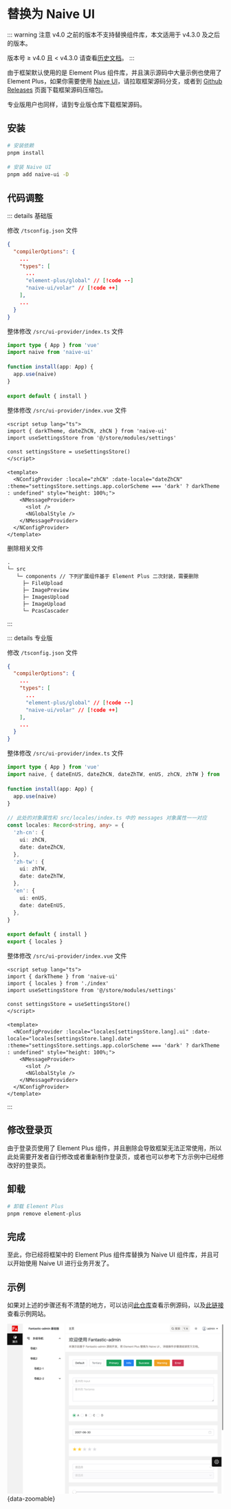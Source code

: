 # 替换为 Naive UI

::: warning 注意
v4.0 之前的版本不支持替换组件库，本文适用于 v4.3.0 及之后的版本。

版本号 ≥ v4.0 且 < v4.3.0 请查看[历史文档](https://github.com/fantastic-admin/fantastic-admin.github.io/blob/01be97f74f8ae7b14ccdec108941b5fd5b58bd28/guide/replace-to-naive.md)。
:::

由于框架默认使用的是 Element Plus 组件库，并且演示源码中大量示例也使用了 Element Plus，如果你需要使用 [Naive UI](https://www.naiveui.com/zh-CN)，请拉取框架源码分支，或者到 [Github Releases](https://github.com/fantastic-admin/basic/releases) 页面下载框架源码压缩包。

专业版用户也同样，请到专业版仓库下载框架源码。

## 安装

```sh
# 安装依赖
pnpm install

# 安装 Naive UI
pnpm add naive-ui -D
```

## 代码调整

::: details 基础版

修改 `/tsconfig.json` 文件

```json
{
  "compilerOptions": {
    ...
    "types": [
      ...
      "element-plus/global" // [!code --]
      "naive-ui/volar" // [!code ++]
    ],
    ...
  }
}
```

整体修改 `/src/ui-provider/index.ts` 文件

```ts
import type { App } from 'vue'
import naive from 'naive-ui'

function install(app: App) {
  app.use(naive)
}

export default { install }
```

整体修改 `/src/ui-provider/index.vue` 文件

```vue
<script setup lang="ts">
import { darkTheme, dateZhCN, zhCN } from 'naive-ui'
import useSettingsStore from '@/store/modules/settings'

const settingsStore = useSettingsStore()
</script>

<template>
  <NConfigProvider :locale="zhCN" :date-locale="dateZhCN" :theme="settingsStore.settings.app.colorScheme === 'dark' ? darkTheme : undefined" style="height: 100%;">
    <NMessageProvider>
      <slot />
      <NGlobalStyle />
    </NMessageProvider>
  </NConfigProvider>
</template>
```

删除相关文件

```
.
└─ src
   └─ components // 下列扩展组件基于 Element Plus 二次封装，需要删除
     ├─ FileUpload
     ├─ ImagePreview
     ├─ ImagesUpload
     ├─ ImageUpload
     └─ PcasCascader
```

:::

::: details 专业版

修改 `/tsconfig.json` 文件

```json
{
  "compilerOptions": {
    ...
    "types": [
      ...
      "element-plus/global" // [!code --]
      "naive-ui/volar" // [!code ++]
    ],
    ...
  }
}
```

整体修改 `/src/ui-provider/index.ts` 文件

```ts
import type { App } from 'vue'
import naive, { dateEnUS, dateZhCN, dateZhTW, enUS, zhCN, zhTW } from 'naive-ui'

function install(app: App) {
  app.use(naive)
}

// 此处的对象属性和 src/locales/index.ts 中的 messages 对象属性一一对应
const locales: Record<string, any> = {
  'zh-cn': {
    ui: zhCN,
    date: dateZhCN,
  },
  'zh-tw': {
    ui: zhTW,
    date: dateZhTW,
  },
  'en': {
    ui: enUS,
    date: dateEnUS,
  },
}

export default { install }
export { locales }
```

整体修改 `/src/ui-provider/index.vue` 文件

```vue
<script setup lang="ts">
import { darkTheme } from 'naive-ui'
import { locales } from './index'
import useSettingsStore from '@/store/modules/settings'

const settingsStore = useSettingsStore()
</script>

<template>
  <NConfigProvider :locale="locales[settingsStore.lang].ui" :date-locale="locales[settingsStore.lang].date" :theme="settingsStore.settings.app.colorScheme === 'dark' ? darkTheme : undefined" style="height: 100%;">
    <NMessageProvider>
      <slot />
      <NGlobalStyle />
    </NMessageProvider>
  </NConfigProvider>
</template>
```

:::

## 修改登录页

由于登录页使用了 Element Plus 组件，并且删除会导致框架无法正常使用，所以此处需要开发者自行修改或者重新制作登录页，或者也可以参考下方示例中已经修改好的登录页。

## 卸载

```sh
# 卸载 Element Plus
pnpm remove element-plus
```

## 完成

至此，你已经将框架中的 Element Plus 组件库替换为 Naive UI 组件库，并且可以开始使用 Naive UI 进行业务开发了。

## 示例

如果对上述的步骤还有不清楚的地方，可以访问[此仓库](https://github.com/fantastic-admin/naive-example)查看示例源码，以及[此链接](https://fantastic-admin.github.io/naive-example/)查看示例网站。

![](/ui-naive.png){data-zoomable}
